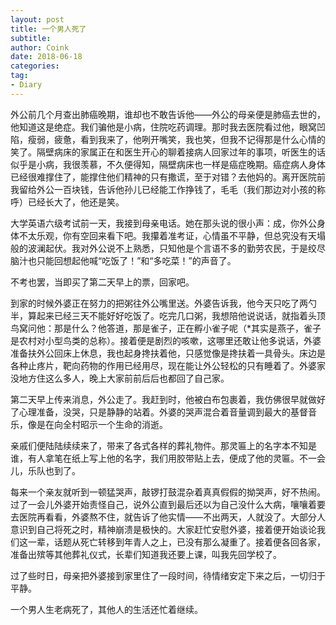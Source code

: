 ```yaml
---
layout: post
title: 一个男人死了
subtitle: 
author: Coink
date: 2018-06-18
categories:
tag:
- Diary
---
```


外公前几个月查出肺癌晚期，谁却也不敢告诉他——外公的母亲便是肺癌去世的，他知道这是绝症。我们骗他是小病，住院吃药调理。那时我去医院看过他，眼窝凹陷，瘦弱，疲惫，看到我来了，他咧开嘴笑，我也笑，但我不记得那是什么心情的笑了。隔壁病床的家属正在和医生开心的聊着接病人回家过年的事项，听医生的话似乎是小病，我很羡慕，不久便得知，隔壁病床也一样是癌症晚期。癌症病人身体已经很难撑住了，能撑住他们精神的只有撒谎，至于对错？去他妈的。离开医院前我留给外公一百块钱，告诉他孙儿已经能工作挣钱了，毛毛（我们那边对小孩的称呼）已经长大了，他还是笑。

大学英语六级考试前一天，我接到母亲电话。她在那头说的很小声：成，你外公身体不太乐观，你有空回来看下吧。我攥着准考证，心情虽不平静，但总究没有天塌般的波澜起伏。我对外公说不上熟悉，只知他是个言语不多的勤劳农民，于是绞尽脑汁也只能回想起他喊“吃饭了！”和“多吃菜！”的声音了。

不考也罢，当即买了第二天早上的票，回家吧。

到家的时候外婆正在努力的把粥往外公嘴里送。外婆告诉我，他今天只吃了两勺半，算起来已经三天不能好好吃饭了。吃完几口粥，我想陪他说说话，就指着头顶鸟窝问他：那是什么？他答道，那是雀子，正在孵小雀子呢（*其实是燕子，雀子是农村对小型鸟类的总称）。接着便是剧烈的咳嗽，这哪里还敢让他多说话，外婆准备扶外公回床上休息，我也起身搀扶着他，只感觉像是搀扶着一具骨头。床边是各种止疼片，靶向药物的作用已经用尽，现在能让外公轻松的只有睡着了。外婆家没地方住这么多人，晚上大家前前后后也都回了自己家。

第二天早上传来消息，外公走了。我赶到时，他被白布包裹着，我仿佛很早就做好了心理准备，没哭，只是静静的站着。外婆的哭声混合着音量调到最大的基督音乐，像是在向全村昭示一个生命的消逝。

亲戚们便陆陆续续来了，带来了各式各样的葬礼物件。那灵匾上的名字本不知是谁，有人拿笔在纸上写上他的名字，我们用胶带贴上去，便成了他的灵匾。不一会儿，乐队也到了。

每来一个亲友就听到一顿猛哭声，敲锣打鼓混杂着真真假假的拗哭声，好不热闹。过了一会儿外婆开始责怪自己，说外公直到最后还以为自己没什么大病，嚷嚷着要去医院再看看，外婆熬不住，就告诉了他实情——不出两天，人就没了。大部分人意识到自己将死之时，精神崩溃是极快的。大家赶忙安慰外婆，接着便开始谈论我们这一辈，话题从死亡转移到年青人之上，已没有那么凝重了。接着便各回各家，准备出殡等其他葬礼仪式，长辈们知道我还要上课，叫我先回学校了。

过了些时日，母亲把外婆接到家里住了一段时间，待情绪安定下来之后，一切归于平静。

一个男人生老病死了，其他人的生活还忙着继续。